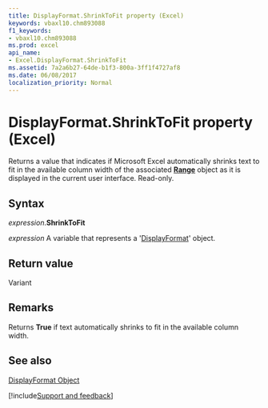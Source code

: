 ```yaml
---
title: DisplayFormat.ShrinkToFit property (Excel)
keywords: vbaxl10.chm893088
f1_keywords:
- vbaxl10.chm893088
ms.prod: excel
api_name:
- Excel.DisplayFormat.ShrinkToFit
ms.assetid: 7a2a6b27-64de-b1f3-800a-3ff1f4727af8
ms.date: 06/08/2017
localization_priority: Normal
---
```



# DisplayFormat.ShrinkToFit property (Excel)

Returns a value that indicates if Microsoft Excel automatically shrinks text to fit in the available column width of the associated  **[Range](Excel.Range(object).md)** object as it is displayed in the current user interface. Read-only.


## Syntax

_expression_.**ShrinkToFit**

_expression_ A variable that represents a '[DisplayFormat](Excel.DisplayFormat.md)' object.


## Return value

Variant


## Remarks

Returns  **True** if text automatically shrinks to fit in the available column width.


## See also


[DisplayFormat Object](Excel.DisplayFormat.md)

[!include[Support and feedback](~/includes/feedback-boilerplate.md)]